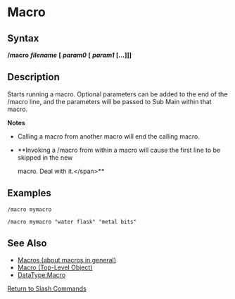 # Macro

## Syntax

**/macro** _**filename**_ **\[** _**param0**_ **\[** _**param1**_ **\[...\]\]\]**

## Description

Starts running a macro. Optional parameters can be added to the end of the /macro line, and the parameters will be passed to Sub Main within that macro.

**Notes**

* Calling a macro from another macro will end the calling macro.  
* \*\*Invoking a /macro from within a macro will cause the first line to be skipped in the new

  macro. Deal with it.&lt;/span&gt;\*\*

## Examples

```text
/macro mymacro

/macro mymacro "water flask" "metal bits"
```

## See Also

* [Macros \(about macros in general\)](../../documentation/macroquest2-macros.md)
* [Macro \(Top-Level Object\)](../../data-types-and-top-level-objects/top-level-objects/tlo-macro.md)
* [DataType:Macro](../../data-types-and-top-level-objects/data-types/datatype-macro.md)

[Return to Slash Commands](./)


